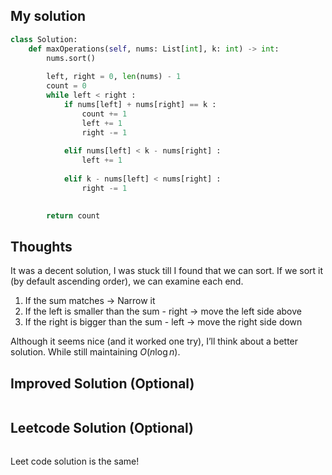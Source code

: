 ## My solution

```python
class Solution:
    def maxOperations(self, nums: List[int], k: int) -> int:
        nums.sort()
        
        left, right = 0, len(nums) - 1
        count = 0
        while left < right : 
            if nums[left] + nums[right] == k :
                count += 1
                left += 1
                right -= 1
            
            elif nums[left] < k - nums[right] :
                left += 1
            
            elif k - nums[left] < nums[right] :
                right -= 1
            

        return count
```

## Thoughts

It was a decent solution, I was stuck till I found that we can sort.
If we sort it (by default ascending order), we can examine each end.

1. If the sum matches → Narrow it
2. If the left is smaller than the sum - right → move the left side above
3. If the right is bigger than the sum - left → move the right side down

Although it seems nice (and it worked one try), I’ll think about a better solution. 
While still maintaining $O(n\log{n})$.

## Improved Solution (Optional)

```python

```

## Leetcode Solution (Optional)

```python

```

Leet code solution is the same!